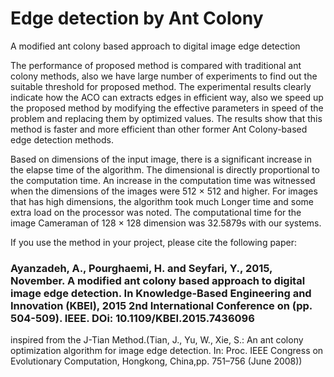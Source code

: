 # Edge detection by Ant Colony

A modified ant colony based approach to digital image edge detection

The performance of proposed method is compared with traditional ant colony methods, also we have large number of experiments to find out the suitable threshold for proposed method. The experimental results clearly indicate how the ACO can extracts edges in efficient way, also we speed up the proposed method by modifying the effective parameters in speed of the problem and replacing them by optimized values. The results show that this method is faster and more efficient than other former Ant Colony-based edge detection methods.

Based on dimensions of the input image, there is a significant increase in the elapse time of the algorithm. The dimensional is
directly proportional to the computation time. An increase in the computation time was witnessed when the dimensions of the images were 512 × 512 and higher. For images that has high dimensions, the algorithm took much Longer time and some extra load on the processor was noted. The computational time for the image Cameraman of 128 × 128 dimension was 32.5879s  with our systems.

If you use the method in your project, please cite the following paper: 


### Ayanzadeh, A., Pourghaemi, H. and Seyfari, Y., 2015, November. A modified ant colony based approach to digital image edge detection. In Knowledge-Based Engineering and Innovation (KBEI), 2015 2nd International Conference on (pp. 504-509). IEEE. DOi: 10.1109/KBEI.2015.7436096
 
inspired  from the J-Tian Method.(Tian, J., Yu, W., Xie, S.: An ant colony optimization algorithm for image
edge detection. In: Proc. IEEE Congress on Evolutionary Computation,
Hongkong, China,pp. 751–756 (June 2008))
